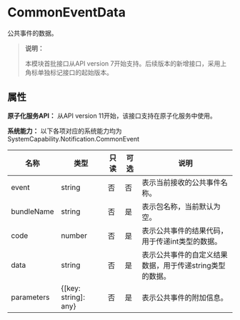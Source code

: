 # CommonEventData

公共事件的数据。

> **说明：**
>
> 本模块首批接口从API version 7开始支持。后续版本的新增接口，采用上角标单独标记接口的起始版本。

## 属性

**原子化服务API：** 从API version 11开始，该接口支持在原子化服务中使用。

**系统能力：** 以下各项对应的系统能力均为SystemCapability.Notification.CommonEvent

| 名称       | 类型                 | 只读 | 可选 | 说明                                                    |
| ---------- |-------------------- | ---- | ---- |  ------------------------------------------------------- |
| event      | string               | 否  | 否  | 表示当前接收的公共事件名称。                              |
| bundleName | string               | 否  | 是  | 表示包名称，当前默认为空。                                              |
| code       | number               | 否  | 是  | 表示公共事件的结果代码，用于传递int类型的数据。           |
| data       | string               | 否  | 是  | 表示公共事件的自定义结果数据，用于传递string类型的数据。 |
| parameters | {[key: string]: any} | 否  | 是  | 表示公共事件的附加信息。                                  |